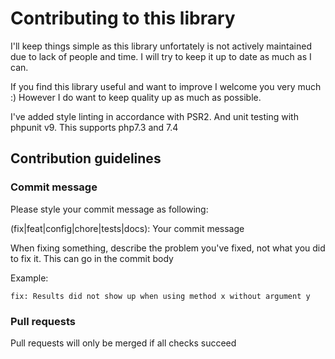 # Contributing to this library

I'll keep things simple as this library unfortately is not actively maintained due to lack of people and time.
I will try to keep it up to date as much as I can.

If you find this library useful and want to improve I welcome you very much :)
However I do want to keep quality up as much as possible.

I've added style linting in accordance with PSR2. And unit testing with phpunit v9.
This supports php7.3 and 7.4

## Contribution guidelines

### Commit message

Please style your commit message as following:

(fix|feat|config|chore|tests|docs): Your commit message

When fixing something, describe the problem you've fixed, not what you did to fix it. This can go in the commit body

Example:

`fix: Results did not show up when using method x without argument y`

### Pull requests

Pull requests will only be merged if all checks succeed
